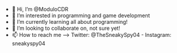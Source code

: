- 👋 Hi, I’m @ModuloCDR
- 👀 I’m interested in programming and game development
- 🌱 I’m currently learning all about programming!
- 💞️ I’m looking to collaborate on, not sure yet!
- 📫 How to reach me --> Twitter: @TheSneakySpy04 - Instagram: sneakyspy04

<!---
ModuloCDR/ModuloCDR is a ✨ special ✨ repository because its `README.md` (this file) appears on your GitHub profile.
You can click the Preview link to take a look at your changes.
--->
